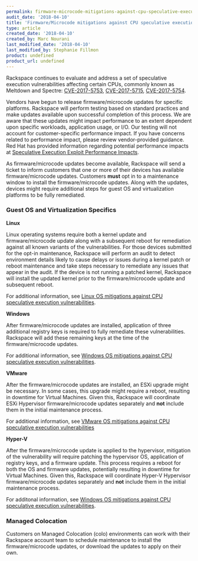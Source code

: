 ```yaml
---
permalink: firmware-microcode-mitigations-against-cpu-speculative-execution-vulnerabilities/
audit_date: '2018-04-10'
title: 'Firmware/Microcode mitigations against CPU speculative execution vulnerabilities'
type: article
created_date: '2018-04-10'
created_by: Marc Nourani
last_modified_date: '2018-04-10'
last_modified_by: Stephanie Fillmon
product: undefined
product_url: undefined
---
```


Rackspace continues to evaluate and address a set of speculative execution vulnerabilities affecting certain CPUs, commonly known as Meltdown and Spectre: [CVE-2017-5753](http://cve.mitre.org/cgi-bin/cvename.cgi?name=CVE-2017-5753), [CVE-2017-5715](http://cve.mitre.org/cgi-bin/cvename.cgi?name=CVE-2017-5715), [CVE-2017-5754](http://cve.mitre.org/cgi-bin/cvename.cgi?name=CVE-2017-5754).

Vendors have begun to release firmware/microcode updates for specific platforms. Rackspace will perform testing based on standard practices and make updates available upon successful completion of this process. We are aware that these updates might impact performance to an extent dependent upon specific workloads, application usage, or I/O. Our testing will not account for customer-specific performance impact. If you have concerns related to performance impact, please review vendor-provided guidance. Red Hat has provided information regarding potential performance impacts at [Speculative Execution Exploit Performance Impacts](https://access.redhat.com/articles/3307751).

As firmware/microcode updates become available, Rackspace will send a ticket to inform customers that one or more of their devices has available firmware/microcode updates. Customers **must** opt in to a maintenance window to install the firmware/microcode updates. Along with the updates, devices might require additional steps for guest OS and virtualization platforms to be fully remediated.

### Guest OS and Virtualization Specifics

**Linux**

Linux operating systems require both a kernel update and firmware/microcode update along with a subsequent reboot for remediation against all known variants of the vulnerabilities. For those devices submitted for the opt-in maintenance, Rackspace will perform an audit to detect environment details likely to cause delays or issues during a kernel patch or reboot maintenance and take steps necessary to remediate any issues that appear in the audit. If the device is not running a patched kernel, Rackspace will install the updated kernel prior to the firmware/microcode update and subsequent reboot.

For additional information, see [Linux OS mitigations against CPU speculative execution vulnerabilities](/how-to/linux-os-mitigations-against-cpu-speculative-execution-vulnerabilities/).

**Windows**

After firmware/microcode updates are installed, application of three additional registry keys is required to fully remediate these vulnerabilities. Rackspace will add these remaining keys at the time of the firmware/microcode updates.

For additional information, see [Windows OS mitigations against CPU speculative execution vulnerabilities](/how-to/windows-os-mitigations-against-cpu-speculative-execution-vulnerabilities/).

**VMware**

After the firmware/microcode updates are installed, an ESXi upgrade might be necessary. In some cases, this upgrade might require a reboot, resulting in downtime for Virtual Machines. Given this, Rackspace will coordinate ESXi Hypervisor firmware/microcode updates separately and **not** include them in the initial maintenance process.

For additional information, see [VMware OS mitigations against CPU speculative execution vulnerabilities](https://support.rackspace.com/how-to/vmware-os-mitigations-against-cpu-speculative-execution-vulnerabilities/)

**Hyper-V**

After the firmware/microcode update is applied to the hypervisor, mitigation of the vulnerability will require patching the hypervisor OS, application of registry keys, and a firmware update. This process requires a reboot for both the OS and firmware updates, potentially resulting in downtime for Virtual Machines. Given this, Rackspace will coordinate Hyper-V Hypervisor firmware/microcode updates separately and **not** include them in the initial maintenance process.

For additonal information, see [Windows OS mitigations against CPU speculative execution vulnerabilities](/how-to/windows-os-mitigations-against-cpu-speculative-execution-vulnerabilities/).

### Managed Colocation

Customers on Managed Colocation (colo) environments can work with their Rackspace account team to schedule maintenance to install the firmware/microcode updates, or download the updates to apply on their own.

